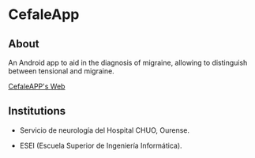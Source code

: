 # CefaleApp

## About

An Android app to aid in the diagnosis of migraine, allowing to distinguish between tensional and migraine.

[CefaleAPP's Web](https://baltasarq.github.io/CefaleApp/)

## Institutions

- Servicio de neurología del Hospital CHUO, Ourense.

- ESEI (Escuela Superior de Ingeniería Informática).
